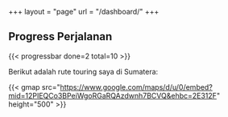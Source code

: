 +++
layout = "page"
url = "/dashboard/"
+++

## Progress Perjalanan

{{< progressbar done=2 total=10 >}}

Berikut adalah rute touring saya di Sumatera:

{{< gmap src="https://www.google.com/maps/d/u/0/embed?mid=12PIEQCo3BPeiWgoRGaRQAzdwnh7BCVQ&ehbc=2E312F" height="500" >}}